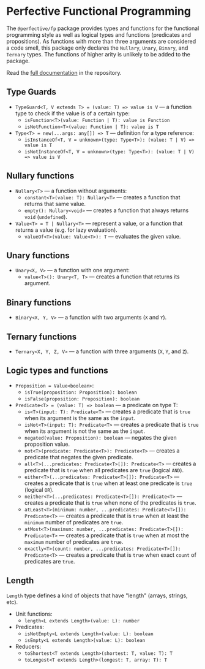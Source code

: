 # Perfective Functional Programming

The `@perfective/fp` package provides types and functions for the functional programming style
as well as logical types and functions (predicates and propositions).
As functions with more than three arguments are considered a code smell,
this package only declares the `Nullary`, `Unary`, `Binary`, and `Ternary` types.
The functions of higher arity is unlikely to be added to the package.

Read the [full documentation](https://github.com/perfective/js/blob/master/packages/fp/README.adoc) 
in the repository.

## Type Guards

* `TypeGuard<T, V extends T> = (value: T) => value is V`
— a function type to check if the value is of a certain type:
    * `isFunction<T>(value: Function | T): value is Function`
    * `isNotFunction<T>(value: Function | T): value is T`
* `Type<T> = new(...args: any[]) => T`
— definition for a type reference:
    * `isInstanceOf<T, V = unknown>(type: Type<T>): (value: T | V) => value is T`
    * `isNotInstanceOf<T, V = unknown>(type: Type<T>): (value: T | V) => value is V`

## Nullary functions

* `Nullary<T>`
— a function without arguments:
    * `constant<T>(value: T): Nullary<T>`
    — creates a function that returns that same value.
    * `empty(): Nullary<void>`
    — creates a function that always returns `void` (`undefined`).
* `Value<T> = T | Nullary<T>`
— represent a value, or a function that returns a value
(e.g. for lazy evaluation).
    * `valueOf<T>(value: Value<T>): T`
    — evaluates the given value.

## Unary functions

* `Unary<X, V>`
— a function with one argument:
    * `value<T>(): Unary<T, T>`
— creates a function that returns its argument.

## Binary functions

* `Binary<X, Y, V>`
— a function with two arguments (`X` and `Y`).

## Ternary functions

* `Ternary<X, Y, Z, V>`
— a function with three arguments (`X`, `Y`, and `Z`).

## Logic types and functions

* `Proposition = Value<boolean>`:
    * `isTrue(proposition: Proposition): boolean`
    * `isFalse(proposition: Proposition): boolean`
* `Predicate<T> = (value: T) => boolean`
— a predicate on type T:
    * `is<T>(input: T): Predicate<T>`
    — creates a predicate that is `true` when its argument is the same as the `input`.
    * `isNot<T>(input: T): Predicate<T>`
    — creates a predicate that is `true` when its argument is not the same as the `input`.
    * `negated(value: Proposition): boolean`
    — negates the given proposition value.
    * `not<T>(predicate: Predicate<T>): Predicate<T>`
    — creates a predicate that negates the given predicate.
    * `all<T>(...predicates: Predicate<T>[]): Predicate<T>`
    — creates a predicate that is `true` when all predicates are `true` (logical `AND`).
    * `either<T>(...predicates: Predicate<T>[]): Predicate<T>`
    — creates a predicate that is `true` when at least one predicate is `true` (logical `OR`).
    * `neither<T>(...predicates: Predicate<T>[]): Predicate<T>`
    — creates a predicate that is `true` when none of the predicates is `true`.
    * `atLeast<T>(minimum: number, ...predicates: Predicate<T>[]): Predicate<T>`
    — creates a predicate that is `true` when at least the `minimum` number of predicates are `true`.
    * `atMost<T>(maximum: number, ...predicates: Predicate<T>[]): Predicate<T>`
    — creates a predicate that is `true` when at most the `maximum` number of predicates are `true`.
    * `exactly<T>(count: number, ...predicates: Predicate<T>[]): Predicate<T>`
    — creates a predicate that is `true` when exact `count` of predicates are `true`.

## Length

`Length` type defines a kind of objects that have "length" (arrays, strings, etc).

* Unit functions:
    * `length<L extends Length>(value: L): number`
* Predicates:
    * `isNotEmpty<L extends Length>(value: L): boolean`
    * `isEmpty<L extends Length>(value: L): boolean`
* Reducers:
    * `toShortest<T extends Length>(shortest: T, value: T): T`
    * `toLongest<T extends Length>(longest: T, array: T): T`
